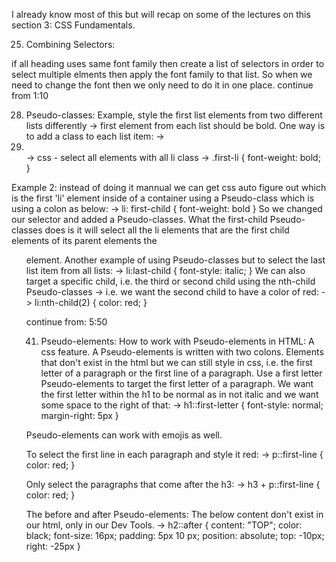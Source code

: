 I already know most of this but will recap on some of the lectures on this section 3: CSS Fundamentals.

25. Combining Selectors:

if all heading uses same font family then create a list of selectors in order to select multiple elments then apply the font family to that list. So when we need to change
the font then we only need to do it in one place. continue from 1:10

28. Pseudo-classes:
Example, style the first list elements from two different lists differently -> first element from each list should be bold. One way is to add a class to each list item: -> <li class="first-li"></li>
    -> css - select all elements with all li class -> .first-li { font-weight: bold; }

Example 2: instead of doing it mannual we can get css auto figure out which is the first 'li' element inside of a container using a Pseudo-class which is using a colon as below:
-> li: first-child { font-weight: bold }
So we changed our selector and added a Pseudo-classes. What the first-child Pseudo-classes does is it will select all the li elements that are the
first child elements of its parent elements the <ol> element. Another example of using Pseudo-classes but to select the last list item from all lists:
-> li:last-child { font-style: italic; }
We can also target a specific child, i.e. the third or second child using the nth-child Pseudo-classes
-> i.e. we want the second child to have a color of red:
-> li:nth-child(2) {
    color: red;
}

continue from: 5:50


41. Pseudo-elements: How to work with Pseudo-elements in HTML:
A css feature. A Pseudo-elements is written with two colons.
Elements that don't exist in the html but we can still style in css, i.e. the first letter of a paragraph or the first line of a paragraph. Use a first letter Pseudo-elements to target the first letter of a paragraph. We want the first letter within the h1 to be normal as in not italic and we want some space to the right of that:
-> h1::first-letter { font-style: normal; margin-right: 5px }

Pseudo-elements can work with emojis as well.

To select the first line in each paragraph and style it red:
-> p::first-line { color: red; }

Only select the paragraphs that come after the h3:
-> h3 + p::first-line { color: red; }

The before and after Pseudo-elements:
The below content don't exist in our html, only in our Dev Tools.
-> h2::after { content: "TOP"; color: black; font-size: 16px; padding: 5px 10 px; position: absolute; top: -10px; right: -25px }

